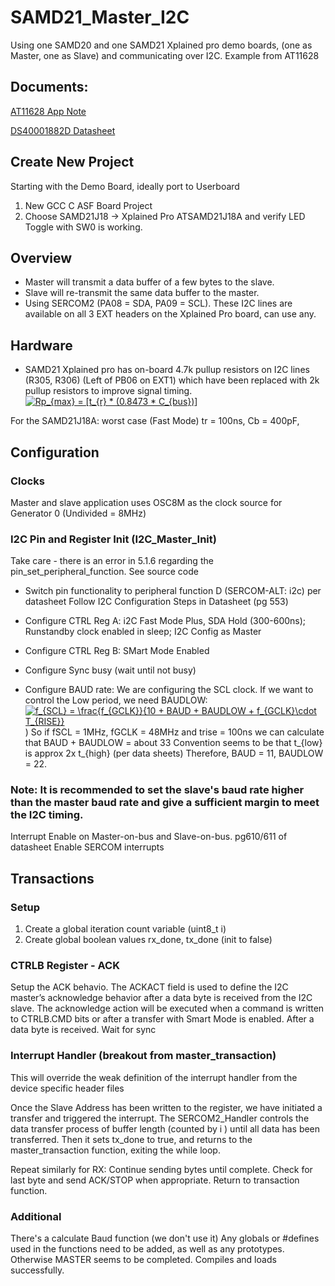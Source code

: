 # SAMD21_Master_I2C
Using one SAMD20 and one SAMD21 Xplained pro demo boards, (one as Master, one as Slave) and communicating over I2C.  Example from AT11628

## Documents:
[AT11628 App Note](https://www.avrfreaks.net/sites/default/files/forum_attachments/Atmel-42631-SAM-D21-SERCOM-I2C-Configura.pdf)

[DS40001882D Datasheet](http://ww1.microchip.com/downloads/en/DeviceDoc/SAMD21-Family-DataSheet-DS40001882D.pdf)

## Create New Project
Starting with the Demo Board, ideally port to Userboard
1. New GCC C ASF Board Project
2. Choose SAMD21J18 -> Xplained Pro ATSAMD21J18A and verify LED Toggle with SW0 is working.

## Overview
* Master will transmit a data buffer of a few bytes to the slave.
* Slave will re-transmit the same data buffer to the master.
* Using SERCOM2 (PA08 = SDA, PA09 = SCL).  These I2C lines are available on all 3 EXT headers on the Xplained Pro board, can use any.

## Hardware
* SAMD21 Xplained pro has on-board 4.7k pullup resistors on I2C lines (R305, R306) (Left of PB06 on EXT1) which have been replaced with 2k pullup resistors to improve signal timing. 
<a href="https://www.codecogs.com/eqnedit.php?latex=Rp_{max}&space;=&space;[t_{r}&space;*&space;(0.8473&space;*&space;C_{bus})]" target="_blank"><img src="https://latex.codecogs.com/gif.latex?Rp_{max}&space;=&space;[t_{r}&space;*&space;(0.8473&space;*&space;C_{bus})]" title="Rp_{max} = [t_{r} * (0.8473 * C_{bus})]" /></a>

For the SAMD21J18A:  worst case (Fast Mode) tr = 100ns, Cb = 400pF, 

## Configuration
### Clocks
Master and slave application uses OSC8M as the clock source for Generator 0 (Undivided = 8MHz)

### I2C Pin and Register Init (I2C_Master_Init)
Take care - there is an error in 5.1.6 regarding the pin_set_peripheral_function.  See source code
* Switch pin functionality to peripheral function D (SERCOM-ALT: i2c) per datasheet 
Follow I2C Configuration Steps in Datasheet (pg 553)

* Configure CTRL Reg A: i2C Fast Mode Plus, SDA Hold (300-600ns); Runstandby clock enabled in sleep; I2C Config as Master
* Configure CTRL Reg B: SMart Mode Enabled
* Configure Sync busy (wait until not busy)
* Configure BAUD rate: We are configuring the SCL clock.  If we want to control the Low period, we need BAUDLOW:
<a href="https://www.codecogs.com/eqnedit.php?latex=f_{SCL}&space;=&space;\frac{f_{GCLK}}{10&space;&plus;&space;BAUD&space;&plus;&space;BAUDLOW&space;&plus;&space;f_{GCLK}\cdot&space;T_{RISE}}" target="_blank"><img src="https://latex.codecogs.com/gif.latex?f_{SCL}&space;=&space;\frac{f_{GCLK}}{10&space;&plus;&space;BAUD&space;&plus;&space;BAUDLOW&space;&plus;&space;f_{GCLK}\cdot&space;T_{RISE}}" title="f_{SCL} = \frac{f_{GCLK}}{10 + BAUD + BAUDLOW + f_{GCLK}\cdot T_{RISE}}" /></a>)
So if fSCL = 1MHz, fGCLK = 48MHz and trise = 100ns we can calculate that BAUD + BAUDLOW = about 33
Convention seems to be that t_{low} is approx 2x t_{high} (per data sheets)
Therefore, BAUD = 11, BAUDLOW = 22.

### Note: It is recommended to set the slave's baud rate higher than the master baud rate and give a sufficient margin to meet the I2C timing.

Interrupt Enable on Master-on-bus and Slave-on-bus. pg610/611 of datasheet
Enable SERCOM interrupts

## Transactions
### Setup
1. Create a global iteration count variable (uint8_t i)
2. Create global boolean values rx_done, tx_done (init to false)
### CTRLB Register - ACK
Setup the ACK behavio.  The ACKACT field is used to define the I2C master’s acknowledge behavior after a data
byte is received from the I2C slave. 
The acknowledge action will be executed when a command is written to CTRLB.CMD bits or after a transfer with Smart Mode is enabled.  After a data byte is received.
Wait for sync

### Interrupt Handler (breakout from master_transaction)
This will override the weak definition of the interrupt handler from the device specific header files

Once the Slave Address has been written to the register, we have initiated a transfer and triggered the interrupt.
The SERCOM2_Handler controls the data transfer process of buffer length (counted by i ) until all data has been transferred.  Then it sets tx_done to true, and returns to the master_transaction function, exiting the while loop.

Repeat similarly for RX: Continue sending bytes until complete. Check for last byte and send ACK/STOP when appropriate.  Return to transaction function.

### Additional
There's a calculate Baud function (we don't use it)
Any globals or #defines used in the functions need to be added, as well as any prototypes.
Otherwise MASTER seems to be completed.  Compiles and loads successfully.









